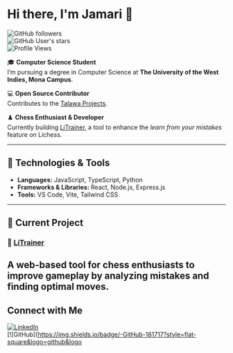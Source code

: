 
# Hi there, I'm Jamari 👋  

![GitHub followers](https://img.shields.io/github/followers/JamarTG?style=social)  
![GitHub User's stars](https://img.shields.io/github/stars/JamarTG?style=social)  
![Profile Views](https://komarev.com/ghpvc/?username=JamarTG)  

🎓 **Computer Science Student**  
I’m pursuing a degree in Computer Science at **The University of the West Indies, Mona Campus**.  

💻 **Open Source Contributor**  
Contributes to the [Talawa Projects](https://github.com/PalisadoesFoundation).  

♟️ **Chess Enthusiast & Developer**  
Currently building [LiTrainer](https://litrainer.vercel.app/), a tool to enhance the *learn from your mistakes* feature on Lichess.  

---

## 🔨 Technologies & Tools  
- **Languages:** JavaScript, TypeScript, Python  
- **Frameworks & Libraries:** React, Node.js, Express.js  
- **Tools:** VS Code, Vite, Tailwind CSS  

---



## 🌟 Current Project  

### 🎯 [LiTrainer](https://litrainer.vercel.app/)  
A web-based tool for chess enthusiasts to improve gameplay by analyzing mistakes and finding optimal moves.  
---

## Connect with Me  

[![LinkedIn](https://img.shields.io/badge/-LinkedIn-blue?style=flat-square&logo=LinkedIn&logoColor=white)](https://www.linkedin.com/in/jamari/)  
[![GitHub](https://img.shields.io/badge/-GitHub-181717?style=flat-square&logo=github&logo






